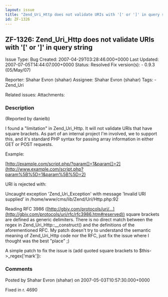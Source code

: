 ```yaml
---
layout: issue
title: "Zend_Uri_Http does not validate URIs with '[' or ']' in query string"
id: ZF-1326
---
```


ZF-1326: Zend\_Uri\_Http does not validate URIs with '[' or ']' in query string
-------------------------------------------------------------------------------

 Issue Type: Bug Created: 2007-04-29T03:28:46.000+0000 Last Updated: 2007-07-05T14:44:07.000+0000 Status: Resolved Fix version(s): - 0.9.3 (05/May/07)
 
 Reporter:  Shahar Evron (shahar)  Assignee:  Shahar Evron (shahar)  Tags: - Zend\_Uri
 
 Related issues: 
 Attachments: 
### Description

(Reported by danielb)

I found a "limitation" in Zend\_Uri\_Http. It will not validate URIs that have square brackets. As part of an internal project I'm involved, we to support this, and it's standard PHP syntax for passing array information in either GET or POST requests.

Example:

[http://example.com/script.php/?param[]=1&param[]=2](http://www.example.com/script.php?param%5B%5D=1&param%5B%5D=2)

URI is rejected with:

Uncaught exception 'Zend\_Uri\_Exception' with message 'Invalid URI supplied' in /home/www/cms/lib/Zend/Uri/Http.php:92

Reading RFC 3986 ([http://gbiv.com/protocols/uri/…](http://gbiv.com/protocols/uri/rfc/rfc3986.htm#reserved)) square brackets are defined as generic delimiters. There is no direct match between the regex in Zend\_Uri\_Http::\_\_construct() and the definitions of the aforementioned RFC. My patch doesn't try to understand the semantic meaning of Zend\_Uri\_Http code nor the RFC, just fix the issue where I thought was the best "place" ;)

A simple patch to fix the issue is (add quoted square brackets to $this->\_regex['mark']):

 

 

### Comments

Posted by Shahar Evron (shahar) on 2007-05-03T10:57:30.000+0000

Fixed in r. 4690

 

 